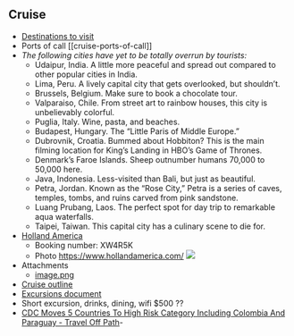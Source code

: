 ## Cruise

- [Destinations to visit](https://lifehacker.com/the-most-overrated-tourist-destinations-and-where-to-g-1848911182)
- Ports of call [[cruise-ports-of-call]]
- *The following cities have yet to be totally overrun by tourists:*
   - Udaipur, India. A little more peaceful and spread out compared to other popular cities in India.
   - Lima, Peru. A lively capital city that gets overlooked, but shouldn’t.
   - Brussels, Belgium. Make sure to book a chocolate tour.
   - Valparaiso, Chile. From street art to rainbow houses, this city is unbelievably colorful.
   - Puglia, Italy. Wine, pasta, and beaches.
   - Budapest, Hungary. The “Little Paris of Middle Europe.”
   - Dubrovnik, Croatia. Bummed about Hobbiton? This is the main filming location for King’s Landing in HBO’s Game of Thrones.
   - Denmark’s Faroe Islands. Sheep outnumber humans 70,000 to 50,000 here.
   - Java, Indonesia. Less-visited than Bali, but just as beautiful.
   - Petra, Jordan. Known as the “Rose City,” Petra is a series of caves, temples, tombs, and ruins carved from pink sandstone.
   - Luang Prubang, Laos. The perfect spot for day trip to remarkable aqua waterfalls.
   - Taipei, Taiwan. This capital city has a culinary scene to die for.
- [Holland America](https://www.hollandamerica.com/en_US/log-in/sso-log-in.html)
	- Booking number:  XW4R5K
	- Photo https://www.hollandamerica.com/
![](https://checkvist-prod-uploads.s3.eu-west-1.amazonaws.com/u/haObyceuZYhLqy/e9c3f197480bba011ce54cabc383e9280ad2eabc/preview/image.png?X-Amz-Expires=3600&X-Amz-Date=20221118T114840Z&X-Amz-Algorithm=AWS4-HMAC-SHA256&X-Amz-Credential=AKIAIPQDSU45IS7DDLBA%2F20221118%2Feu-west-1%2Fs3%2Faws4_request&X-Amz-SignedHeaders=host&X-Amz-Signature=1ad84f58c22cb65749a75ac88871610e8a979c93213d7ee360351abc65c57dc0)
- Attachments
	- [image.png](https://checkvist-prod-uploads.s3.eu-west-1.amazonaws.com/u/haObyceuZYhLqy/e9c3f197480bba011ce54cabc383e9280ad2eabc/original/image.png?X-Amz-Expires=3600&X-Amz-Date=20221118T114840Z&X-Amz-Algorithm=AWS4-HMAC-SHA256&X-Amz-Credential=AKIAIPQDSU45IS7DDLBA%2F20221118%2Feu-west-1%2Fs3%2Faws4_request&X-Amz-SignedHeaders=host&X-Amz-Signature=508870121a80a5674e5c051e85cbafa6ae83483e805e5d88b97325a27d51845f)
- [Cruise outline](https://docs.google.com/document/d/1MR5ypD-X1FZC_bI7JOpJB85ovV_UazDmKFAiHmND4oI/edit?usp=sharing)
- [Excursions document](https://docs.google.com/document/d/1nFDHeXl7yz4jrh1h06qkIQ6M4fot26FClA4grBak_14/edit?usp=sharing)
- Short excursion, drinks, dining, wifi $500 ??
- [CDC Moves 5 Countries To High Risk Category Including Colombia And Paraguay - Travel Off Path](https://www.traveloffpath.com/cdc-moves-5-countries-to-high-risk-category-including-colombia-and-paraguay/)-
